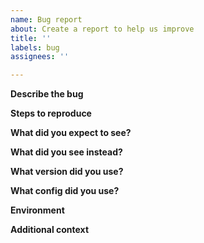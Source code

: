 ```yaml
---
name: Bug report
about: Create a report to help us improve
title: ''
labels: bug
assignees: ''

---
```


**Describe the bug**
<!-- A clear and concise description of what the bug is. -->

**Steps to reproduce**
<!-- If possible, provide a recipe for reproducing the error. -->

**What did you expect to see?**
<!-- A clear and concise description of what you expected to see. -->

**What did you see instead?**
<!-- A clear and concise description of what you saw instead. -->

**What version did you use?**
<!-- Version: (e.g., `v0.4.0`, `1eb551b`, etc) -->

**What config did you use?**
<!-- Config: (e.g. the yaml config file) -->

**Environment**
<!-- OS: (e.g., "Ubuntu 20.04") -->
<!-- Compiler(if manually compiled): (e.g., "go 14.2") -->

**Additional context**
<!-- Add any other context about the problem here. -->
